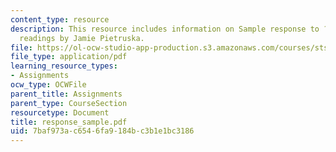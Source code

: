 ```yaml
---
content_type: resource
description: This resource includes information on Sample response to ?What is Technology??
  readings by Jamie Pietruska.
file: https://ol-ocw-studio-app-production.s3.amazonaws.com/courses/sts-001-technology-in-american-history-spring-2006/7baf973ac6546fa9184bc3b1e1bc3186_response_sample.pdf
file_type: application/pdf
learning_resource_types:
- Assignments
ocw_type: OCWFile
parent_title: Assignments
parent_type: CourseSection
resourcetype: Document
title: response_sample.pdf
uid: 7baf973a-c654-6fa9-184b-c3b1e1bc3186
---
```

